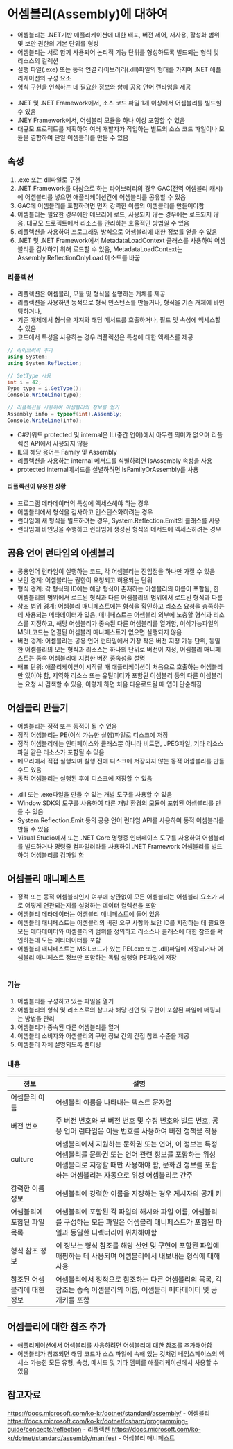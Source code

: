어셈블리(Assembly)에 대하여
=======
- 어셈블리는 .NET기반 애플리케이션에 대한 배포, 버전 제어, 재사용, 활성화 범위 및 보안 권한의 기본 단위를 형성
- 어셈블리는 서로 함께 사용되어 논리적 기능 단위를 형성하도록 빌드되는 형식 및 리소스의 컬렉션
- 실행 파일(.exe) 또는 동적 연결 라이브러리(.dll)파일의 형태를 가지며 .NET 애플리케이션의 구성 요소
- 형식 구현을 인식하는 데 필요한 정보와 함께 공용 언어 런타임을 제공
<br/><br/>
- .NET 및 .NET Framework에서, 소스 코드 파일 1개 이상에서 어셈블리를 빌드할 수 있음
- .NEY Framework에서, 어셈블리 모듈을 하나 이상 포함할 수 있음
- 대규모 프로젝트를 계획하여 여러 개발자가 작업하는 별도의 소스 코드 파일이나 모듈을 결합하여 단일 어셈블리를 만들 수 있음

속성
-----
1. .exe 또는 dll파일로 구현
2. .NET Framework를 대상으로 하는 라이브러리의 경우 GAC(전역 어셈블리 캐시)에 어셈블리를 넣으면 애플리케이션간에 어셈블리를 공유할 수 있음
3. GAC에 어셈블리를 포함하려면 먼저 강력한 이름의 어셈블리를 만들어야함
4. 어셈블리는 필요한 경우에만 메모리에 로드, 사용되지 않는 경우에는 로드되지 않음. 대규모 프로젝트에서 리소스를 관리하는 효율적인 방법일 수 있음
5. 리플렉션을 사용하여 프로그래밍 방식으로 어셈블리에 대한 정보를 얻을 수 있음
6. .NET 및 .NET Framework에서 MetadataLoadContext 클래스를 사용하여 어셈블리를 검사하기 위해 로드할 수 있음, MetadataLoadContext는 Assembly.ReflectionOnlyLoad 메소드를 바꿈

### 리플렉션
- 리플렉션은 어셈블리, 모듈 및 형식을 설명하는 개체를 제공
- 리플렉션을 사용하면 동적으로 형식 인스턴스를 만들거나, 형식을 기존 개체에 바인딩하거나,
- 기존 개체에서 형식을 가져와 해당 메서드를 호출하거나, 필드 및 속성에 액세스할 수 있음
- 코드에서 특성을 사용하는 경우 리플렉션은 특성에 대한 액세스를 제공

```cs
// 라이브러리 추가
using System;
using System.Reflection;

// GetType 사용
int i = 42;
Type type = i.GetType();
Console.WriteLine(type);

// 리플렉션을 사용하여 어셈블리의 정보를 얻기
Assembly info = typeof(int).Assembly;
Console.WriteLine(info);
```

- C#키워드 protected 및 internal은 IL(중간 언어)에서 아무런 의미가 없으며 리플렉션 API에서 사용되지 않음
- IL의 해당 용어는 Family 및 Assembly
- 리플렉션을 사용하는 internal 메서드를 식별하려면 IsAssembly 속성을 사용
- protected internal메서드를 실별하려면 IsFamilyOrAssembly를 사용

#### 리플렉션이 유용한 상황
- 프로그램 메타데이터의 특성에 엑세스해야 하는 경우
- 어셈블리에서 형식을 검사하고 인스턴스화하려는 경우
- 런타임에 새 형식을 빌드하려는 경우, System.Reflection.Emit의 클래스를 사용
- 런타임에 바인딩을 수행하고 런타임에 생성된 형식의 메서드에 엑세스하려는 경우

공용 언어 런타임의 어셈블리
-----

- 공용언어 런타임이 실행하는 코드, 각 어셈블리는 진입점을 하나만 가질 수 있음
- 보안 경계: 어셈블리는 권한이 요청되고 허용되는 단위
- 형식 경계: 각 형식의 ID에는 해당 형식이 존재하는 어셈블리의 이름이 포함됨, 한 어셈블리의 범위에서 로드된 형식과 다른 어셈블리의 범위에서 로드된 형식과 다름
- 참조 범위 경계: 어셈블리 매니페스트에는 형식을 확인하고 리소스 요청을 충족하는 데 사용되는 메타데이터가 있음, 매니페스트는 어셈블리 외부에 노충할 형식과 리소스를 지정하고, 해당 어셈블리가 종속된 다른 어셈블리를 열거함, 이식가능파일의 MSIL코드는 연결된 어셈블리 매니페스트가 없으면 실행되지 않음
- 버전 경계: 어셈블리는 공용 언어 런타임에서 가장 작은 버전 지정 가능 단위, 동일한 어셈블리의 모든 형식과 리소스는 하나의 단위로 버전이 지정, 어셈블리 매니페스트는 종속 어셈블리에 지정한 버전 종속성을 설명
- 배포 단위: 애플리케이션이 시작될 때 애플리케이션이 처음으로 호출하는 어셈블리만 있어야 함, 지역화 리소스 또는 유틸리티가 포함된 어셈블리 등의 다른 어셈블리는 요청 시 검색할 수 있음, 이렇게 하면 처음 다운로드될 때 앱이 단순해짐


어셈블리 만들기
------------
- 어셈블리는 정적 또는 동적이 될 수 있음
- 정적 어셈블리는 PE(이식 가능한 실행)파일로 디스크에 저장
- 정적 어셈블리에는 인터페이스와 클래스뿐 아니라 비트맵, JPEG파일, 기타 리소스 파일 같은 리소스가 포함될 수 있음
- 메모리에서 직접 실행되며 실행 전에 디스크에 저장되지 않는 동적 어셈블리를 만들 수도 있음
- 동적 어셈블리는 실행된 후에 디스크에 저장할 수 있음
<br/><br/>
- .dll 또는 .exe파일을 만들 수 있는 개발 도구를 사용할 수 있음
- Window SDK의 도구를 사용하여 다른 개발 환경의 모듈이 포함된 어셈블리를 만들 수 있음
- System.Reflection.Emit 등의 공용 언어 런타임 API를 사용하여 동적 어셈블리를 만들 수 있음 
- Visual Studio에서 또는 .NET Core 명령중 인터페이스 도구를 사용하여 어셈블리를 빌드하거나 명령줄 컴파일러라를 사용하여 .NET Framework 어셈블리를 빌드하여 어셈블리를 컴파일 함

어셈블리 매니페스트
------------
- 정적 또는 동적 어셈블리인지 여부에 상관없이 모든 어셈블리는 어셈블리 요소가 서로 어떻게 연관되는지를 설명하는 데이터 컬렉션을 포함
- 어셈블리 메타데이터는 어셈블리 매니페스트에 들어 있음
- 어셈블리 매니페스트는 어셈블리의 버전 요구 사항과 보안 ID를 지정하는 데 필요한 모든 메타데이터와 어셈블리의 범위를 정의하고 리소스나 클래스에 대한 참조를 확인하는데 모든 메타데이터를 포함
- 어셈블리 매니페스트는 MSIL코드가 있는 PE(.exe 또는 .dll)파일에 저장되거나 어셈블리 매니페스트 정보만 포함하는 독립 실행형 PE파일에 저장
<br/><br/>
### 기능
1. 어셈블리를 구성하고 있는 파일을 열거
2. 어셈블리의 형식 및 리소스로의 참고자 해당 선언 및 구현이 포함된 파일에 매핑되는 방법을 관리
3. 어셈블리가 종속된 다른 어셈블리를 열거
4. 어셈블리 소비자와 어셈블리의 구현 정보 간의 간접 참조 수준을 제공
5. 어셈블리 자체 설명되도록 렌더링

### 내용
| 정보 | 설명 |
|---|---|
|어셈블리 이름| 어셈블리 이름을 나타내는 텍스트 문자열|
|버전 번호| 주 버전 번호와 부 버전 번호 및 수정 번호와 빌드 번호, 공용 언어 런타임은 이들 번호를 사용하여 버전 정책을 적용|
|culture| 어셈블리에서 지원하는 문화권 또는 언어, 이 정보는 특정 어셈블리를 문화권 또는 언어 관련 정보를 포함하는 위성 어셈블리로 지정할 때만 사용해야 함, 문화권 정보를 포함하는 어셈블리는 자동으로 위성 어셈블리로 간주 |
|강력한 이름 정보 | 어셈블리에 강력한 이름을 지정하는 경우 게시자의 공개 키|
|어셈블리에 포함된 파일 목록|어셈블리에 포함된 각 파일의 해시와 파일 이름, 어셈블리를 구성하는 모든 파일은 어셈블리 매니페스트가 포함된 파일과 동일한 디렉터리에 위치해야함|
|형식 참조 정보| 이 정보는 형식 참조를 해당 선언 및 구현이 포함된 파일에 매핑하는 데 사용되며 어셈블리에서 내보내는 형식에 대해 사용|
|참조된 어셈블리에 대한 정보| 어셈블리에서 정적으로 참조하는 다른 어셈블리의 목록, 각 참조는 종속 어셈블리의 이름, 어셈블리 메타데이터 및 공개키를 포함|

어셈블리에 대한 참조 추가
-----
- 애플리케이션에서 어셈블리를 사용하려면 어셈블리에 대한 참조를 추가해야함
- 어셈블리가 참조되면 해당 코드가 소스 파일에 속해 있는 것처럼 네임스페이스의 액세스 가능한 모든 유형, 속성, 메서드 및 기타 멤버를 애플리케이션에서 사용할 수 있음

참고자료
------
https://docs.microsoft.com/ko-kr/dotnet/standard/assembly/ - 어셈블리    
https://docs.microsoft.com/ko-kr/dotnet/csharp/programming-guide/concepts/reflection - 리플렉션
https://docs.microsoft.com/ko-kr/dotnet/standard/assembly/manifest - 어셈블리 매니페스트